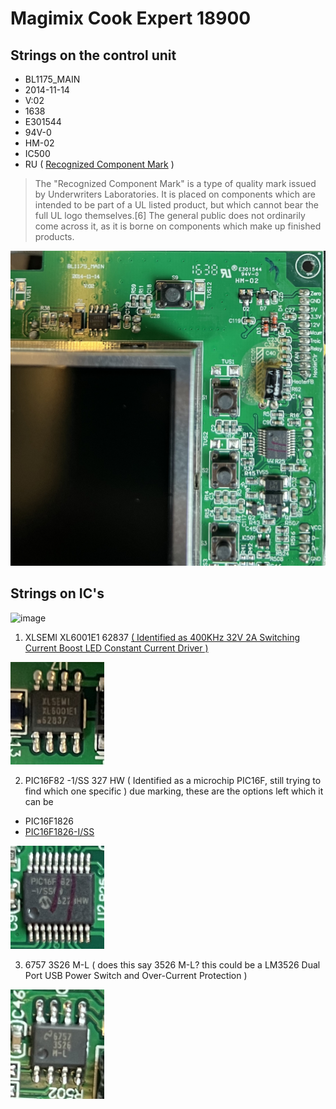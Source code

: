 # Magimix Cook Expert 18900
## Strings on the control unit
* BL1175_MAIN
* 2014-11-14
* V:02
* 1638 
* E301544
* 94V-0
* HM-02
* IC500
* RU ( [Recognized Component Mark](https://en.wikipedia.org/wiki/UL_(safety_organization)) )
> The "Recognized Component Mark" is a type of quality mark issued by Underwriters Laboratories. It is placed on components which are intended to be part of a UL listed product, but which cannot bear the full UL logo themselves.[6] The general public does not ordinarily come across it, as it is borne on components which make up finished products.

![mainboard_right_up_corner](img/mainboard_right_up.jpeg)

## Strings on IC's

![image](https://user-images.githubusercontent.com/7887972/160485835-4447e43d-bca3-4e2a-b2e7-c30aa354c974.png)

1. XLSEMI XL6001E1 62837 [( Identified as 400KHz 32V 2A Switching Current Boost LED Constant Current Driver )](datasheet/XLSEMI-XL6001E1.pdf) 
<img src="img/ic_1.jpeg" width="150">

2. PIC16F82 -1/SS 327 HW ( Identified as a microchip PIC16F, still trying to find which one specific )
due marking, these are the options left which it can be
* PIC16F1826
* [PIC16F1826-I/SS](datasheet/PIC16F1826.pdf)

<img src="img/ic_2_diffangle.jpeg" width="150">

3. 6757 3S26 M-L ( does this say 3526 M-L? this could be a LM3526 Dual Port USB Power Switch and Over-Current Protection )
<img src="img/ic_3.jpeg" width="150">
